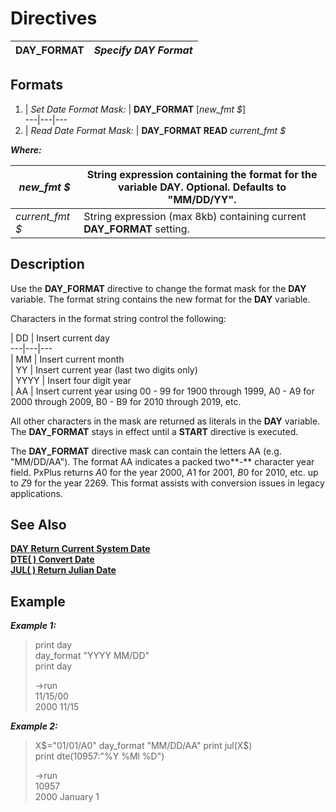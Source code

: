 # Directives

**DAY_FORMAT** |  **_Specify DAY Format_**  
---|---  
  
##  Formats

1. |  _Set Date Format Mask:_ |  **DAY_FORMAT** [_new_fmt_ _$_]  
---|---|---  
2. |  _Read Date Format Mask:_ |  **DAY_FORMAT READ** _current_fmt_ _$_  
  
**_Where:_**

_new_fmt_ _$_ |  String expression containing the format for the variable **DAY**. Optional. Defaults to "MM/DD/YY".  
---|---  
_current_fmt_ _$_ |  String expression (max 8kb) containing current **DAY_FORMAT** setting.  
  
##  Description

Use the **DAY_FORMAT** directive to change the format mask for the **DAY** variable. The format string contains the new format for the **DAY** variable.

Characters in the format string control the following: 

|  DD |  Insert current day  
---|---|---  
|  MM |  Insert current month  
|  YY |  Insert current year (last two digits only)  
|  YYYY |  Insert four digit year  
|  AA |  Insert current year using 00 - 99 for 1900 through 1999, A0 - A9 for 2000 through 2009, B0 - B9 for 2010 through 2019, etc.  
  
All other characters in the mask are returned as literals in the **DAY** variable. The **DAY_FORMAT** stays in effect until a **START** directive is executed.

The **DAY_FORMAT** directive mask can contain the letters AA (e.g. "MM/DD/AA"). The format AA indicates a packed two**-** character year field. PxPlus returns $A0$ for the year 2000, $A1$ for 2001, $B0$ for 2010, etc. up to $Z9$ for the year 2269. This format assists with conversion issues in legacy applications.

##  See Also

**[DAY Return Current System Date](../variables/day.md)**  
**[DTE( ) Convert Date](../functions/dte.md)**  
**[JUL( ) Return Julian Date](../functions/jul.md)**

##  Example

**_Example 1:_**

> print day  
> day_format "YYYY MM/DD"  
>  print day  
>   
>  ->run  
>  11/15/00  
>  2000 11/15

**_Example 2:_**

> X$="01/01/A0"  
> day_format "MM/DD/AA"  
>  print jul(X$)  
>  print dte(10957:"%Y %Ml %D")  
>   
>  ->run  
> 10957  
>  2000 January 1
